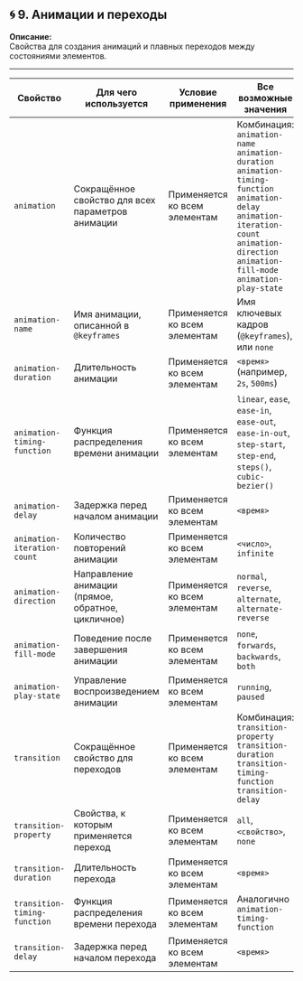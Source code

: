 ## 🌀 9. Анимации и переходы

**Описание:**  
Свойства для создания анимаций и плавных переходов между состояниями элементов.

---

|Свойство|Для чего используется|Условие применения|Все возможные значения|
|---|---|---|---|
|`animation`|Сокращённое свойство для всех параметров анимации|Применяется ко всем элементам|Комбинация: `animation-name animation-duration animation-timing-function animation-delay animation-iteration-count animation-direction animation-fill-mode animation-play-state`|
|`animation-name`|Имя анимации, описанной в `@keyframes`|Применяется ко всем элементам|Имя ключевых кадров (`@keyframes`), или `none`|
|`animation-duration`|Длительность анимации|Применяется ко всем элементам|`<время>` (например, `2s`, `500ms`)|
|`animation-timing-function`|Функция распределения времени анимации|Применяется ко всем элементам|`linear`, `ease`, `ease-in`, `ease-out`, `ease-in-out`, `step-start`, `step-end`, `steps()`, `cubic-bezier()`|
|`animation-delay`|Задержка перед началом анимации|Применяется ко всем элементам|`<время>`|
|`animation-iteration-count`|Количество повторений анимации|Применяется ко всем элементам|`<число>`, `infinite`|
|`animation-direction`|Направление анимации (прямое, обратное, цикличное)|Применяется ко всем элементам|`normal`, `reverse`, `alternate`, `alternate-reverse`|
|`animation-fill-mode`|Поведение после завершения анимации|Применяется ко всем элементам|`none`, `forwards`, `backwards`, `both`|
|`animation-play-state`|Управление воспроизведением анимации|Применяется ко всем элементам|`running`, `paused`|
|`transition`|Сокращённое свойство для переходов|Применяется ко всем элементам|Комбинация: `transition-property transition-duration transition-timing-function transition-delay`|
|`transition-property`|Свойства, к которым применяется переход|Применяется ко всем элементам|`all`, `<свойство>`, `none`|
|`transition-duration`|Длительность перехода|Применяется ко всем элементам|`<время>`|
|`transition-timing-function`|Функция распределения времени перехода|Применяется ко всем элементам|Аналогично `animation-timing-function`|
|`transition-delay`|Задержка перед началом перехода|Применяется ко всем элементам|`<время>`|